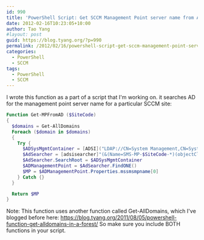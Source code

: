 ```yaml
---
id: 990
title: 'PowerShell Script: Get SCCM Management Point server name from AD'
date: 2012-02-16T10:23:05+10:00
author: Tao Yang
#layout: post
guid: https://blog.tyang.org/?p=990
permalink: /2012/02/16/powershell-script-get-sccm-management-point-server-name-from-ad/
categories:
  - PowerShell
  - SCCM
tags:
  - PowerShell
  - SCCM
---
```

I wrote this function as a part of a script that I'm working on. it searches AD for the management point server name for a particular SCCM site:

```powershell
Function Get-MPFromAD ($SiteCode)
{
  $domains = Get-AllDomains
  Foreach ($domain in $domains)
  {
    Try {
      $ADSysMgmtContainer = [ADSI]("LDAP://CN=System Management,CN=System," + "$($Domain.Properties.ncname[0])")
      $AdSearcher = [adsisearcher]"(&(Name=SMS-MP-$SiteCode-*)(objectClass=mSSMSManagementPoint))"
      $AdSearcher.SearchRoot = $ADSysMgmtContainer
      $ADManagementPoint = $AdSearcher.FindONE()
      $MP = $ADManagementPoint.Properties.mssmsmpname[0]
    } Catch {}
  }

  Return $MP
}
```

Note: This function uses another function called Get-AllDomains, which I've blogged before here: <a href="https://blog.tyang.org/2011/08/05/powershell-function-get-alldomains-in-a-forest/">https://blog.tyang.org/2011/08/05/powershell-function-get-alldomains-in-a-forest/</a> So make sure you include BOTH functions in your script.